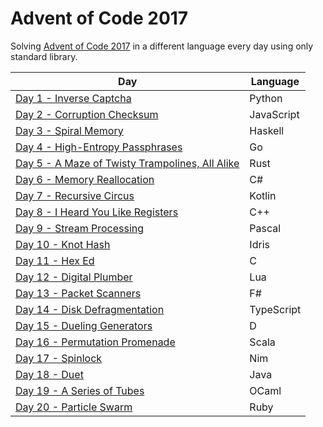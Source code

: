 # Advent of Code 2017

Solving [Advent of Code 2017](https://adventofcode.com/2017) in a different language every day using only standard library.

|Day|Language|
|---|---|
|[Day 1 - Inverse Captcha](Day%201%20-%20Inverse%20Captcha)|Python|
|[Day 2 - Corruption Checksum](Day%202%20-%20Corruption%20Checksum)|JavaScript|
|[Day 3 - Spiral Memory](Day%203%20-%20Spiral%20Memory)|Haskell|
|[Day 4 - High-Entropy Passphrases](Day%204%20-%20High-Entropy%20Passphrases)|Go|
|[Day 5 - A Maze of Twisty Trampolines, All Alike](Day%205%20-%20A%20Maze%20of%20Twisty%20Trampolines%2C%20All%20Alike)|Rust|
|[Day 6 - Memory Reallocation](Day%206%20-%20Memory%20Reallocation)|C#|
|[Day 7 - Recursive Circus](Day%207%20-%20Recursive%20Circus)|Kotlin|
|[Day 8 - I Heard You Like Registers](Day%208%20-%20I%20Heard%20You%20Like%20Registers)|C++|
|[Day 9 - Stream Processing](Day%209%20-%20Stream%20Processing)|Pascal|
|[Day 10 - Knot Hash](Day%2010%20-%20Knot%20Hash)|Idris|
|[Day 11 - Hex Ed](Day%2011%20-%20Hex%20Ed)|C|
|[Day 12 - Digital Plumber](Day%2012%20-%20Digital%20Plumber)|Lua|
|[Day 13 - Packet Scanners](Day%2013%20-%20Packet%20Scanners)|F#|
|[Day 14 - Disk Defragmentation](Day%2014%20-%20Disk%20Defragmentation)|TypeScript|
|[Day 15 - Dueling Generators](Day%2015%20-%20Dueling%20Generators)|D|
|[Day 16 - Permutation Promenade](Day%2016%20-%20Permutation%20Promenade)|Scala|
|[Day 17 - Spinlock](Day%2017%20-%20Spinlock)|Nim|
|[Day 18 - Duet](Day%2018%20-%20Duet)|Java|
|[Day 19 - A Series of Tubes](Day%2019%20-%20A%20Series%20of%20Tubes)|OCaml|
|[Day 20 - Particle Swarm](Day%2020%20-%20Particle%20Swarm)|Ruby|
